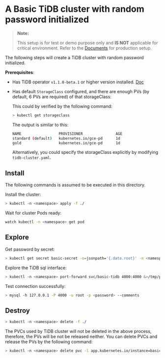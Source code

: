 # A Basic TiDB cluster with random password initialized

> **Note:**
>
> This setup is for test or demo purpose only and **IS NOT** applicable for critical environment. Refer to the [Documents](https://pingcap.com/docs/stable/tidb-in-kubernetes/deploy/prerequisites/) for production setup.

The following steps will create a TiDB cluster with random password initialized.

**Prerequisites**: 
- Has TiDB operator `v1.1.0-beta.1` or higher version installed. [Doc](https://pingcap.com/docs/stable/tidb-in-kubernetes/deploy/tidb-operator/)
- Has default `StorageClass` configured, and there are enough PVs (by default, 6 PVs are required) of that storageClass:
  
  This could by verified by the following command:
  
  ```bash
  > kubectl get storageclass
  ```
  
  The output is similar to this:
  
  ```bash
  NAME                 PROVISIONER               AGE
  standard (default)   kubernetes.io/gce-pd      1d
  gold                 kubernetes.io/gce-pd      1d
  ```
  
  Alternatively, you could specify the storageClass explicitly by modifying `tidb-cluster.yaml`.

## Install

The following commands is assumed to be executed in this directory.

Install the cluster:

```bash
> kubectl -n <namespace> apply -f ./
```

Wait for cluster Pods ready:

```bash
watch kubectl -n <namespace> get pod
```

## Explore
Get password by secret:
```bash
> kubectl get secret basic-secret -o=jsonpath='{.data.root}' -n <namespace>  | base64 --decode; echo
```

Explore the TiDB sql interface:

```bash
> kubectl -n <namespace> port-forward svc/basic-tidb 4000:4000 &>/tmp/pf-tidb.log &
```

Test connection successfully:

```bash
> mysql -h 127.0.0.1 -P 4000 -u root -p <password> --comments
```

## Destroy

```bash
> kubectl -n <namespace> delete -f ./
```

The PVCs used by TiDB cluster will not be deleted in the above process, therefore, the PVs will be not be released neither. You can delete PVCs and release the PVs by the following command:

```bash
> kubectl -n <namespace> delete pvc -l app.kubernetes.io/instance=basic,app.kubernetes.io/managed-by=tidb-operator
```

